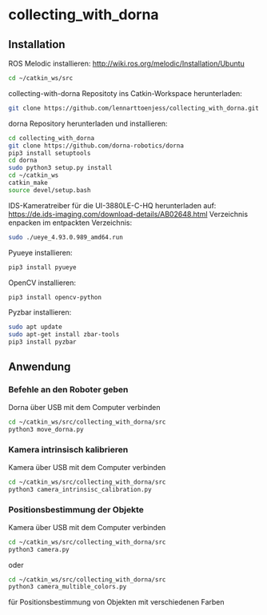 # collecting_with_dorna

## Installation
ROS Melodic installieren:
http://wiki.ros.org/melodic/Installation/Ubuntu

```bash
cd ~/catkin_ws/src
```

collecting-with-dorna Repositoty ins Catkin-Workspace herunterladen:
```bash
git clone https://github.com/lennarttoenjess/collecting_with_dorna.git
```

dorna Repository herunterladen und installieren:
```bash
cd collecting_with_dorna
git clone https://github.com/dorna-robotics/dorna
pip3 install setuptools
cd dorna
sudo python3 setup.py install
cd ~/catkin_ws
catkin_make
source devel/setup.bash
```

IDS-Kameratreiber für die UI-3880LE-C-HQ herunterladen auf:
https://de.ids-imaging.com/download-details/AB02648.html
Verzeichnis enpacken
im entpackten Verzeichnis: 
```bash
sudo ./ueye_4.93.0.989_amd64.run
```

Pyueye installieren:
```bash
pip3 install pyueye
```

OpenCV installieren:
```bash
pip3 install opencv-python
```

Pyzbar installieren:
```bash
sudo apt update
sudo apt-get install zbar-tools
pip3 install pyzbar
```

## Anwendung
### Befehle an den Roboter geben
Dorna über USB mit dem Computer verbinden

```bash
cd ~/catkin_ws/src/collecting_with_dorna/src
python3 move_dorna.py
```

### Kamera intrinsisch kalibrieren
Kamera über USB mit dem Computer verbinden

```bash
cd ~/catkin_ws/src/collecting_with_dorna/src
python3 camera_intrinsisc_calibration.py
```

### Positionsbestimmung der Objekte
Kamera über USB mit dem Computer verbinden

```bash
cd ~/catkin_ws/src/collecting_with_dorna/src
python3 camera.py
```
oder
```bash
cd ~/catkin_ws/src/collecting_with_dorna/src
python3 camera_multible_colors.py
```
für Positionsbestimmung von Objekten mit verschiedenen Farben

